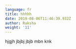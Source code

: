 ```yaml
---
language: fr
title: hhhhh
date: 2019-08-06T11:46:39.932Z
author: Raksha
weight: '11'
---
```

hjgjh jbjbj jbjb mbn knk 
